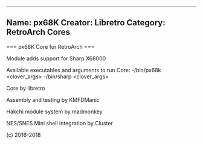 -----------------------
Name: px68K 
Creator: Libretro
Category: RetroArch Cores
-----------------------
=== px68K Core for RetroArch ===

Module adds support for Sharp X68000

Available executables and arguments to run Core:
-/bin/px68k <rom> <clover_args>
-/bin/sharp <rom> <clover_args>

Core by libretro

Assembly and testing by KMFDManic

Hakchi module system by madmonkey

NES/SNES Mini shell integration by Cluster

(c) 2016-2018
